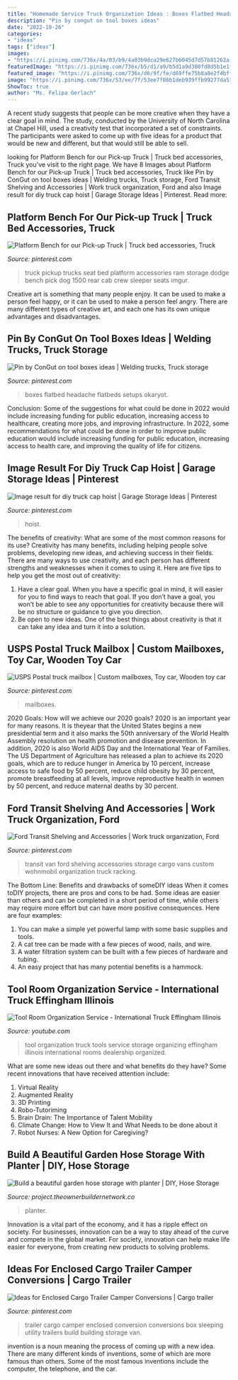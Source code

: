 ```yaml
---
title: "Homemade Service Truck Organization Ideas : Boxes Flatbed Headache Flatbeds Setups Okaryot"
description: "Pin by congut on tool boxes ideas"
date: "2022-10-26"
categories:
- "ideas"
tags: ["ideas"]
images:
- "https://i.pinimg.com/736x/4a/03/b9/4a03b9dca29e627b6045d7d57b81262a.jpg"
featuredImage: "https://i.pinimg.com/736x/b5/d1/a9/b5d1a9d300fd8d5b1e1f65b2e13214e9.jpg"
featured_image: "https://i.pinimg.com/736x/d6/9f/fe/d69ffe75b8a8e2f4bff5995b6d03cf3c.jpg"
image: "https://i.pinimg.com/736x/53/ee/7f/53ee7f86b1deb939ffb99277da51e57e.jpg"
ShowToc: true
author: "Ms. Felipa Gerlach"
---
```



A recent study suggests that people can be more creative when they have a clear goal in mind. The study, conducted by the University of North Carolina at Chapel Hill, used a creativity test that incorporated a set of constraints. The participants were asked to come up with five ideas for a product that would be new and different, but that would still be able to sell.

	

		
looking for Platform Bench for our Pick-up Truck | Truck bed accessories, Truck you've visit to the right page. We have 8 Images about Platform Bench for our Pick-up Truck | Truck bed accessories, Truck like Pin by ConGut on tool boxes ideas | Welding trucks, Truck storage, Ford Transit Shelving and Accessories | Work truck organization, Ford and also Image result for diy truck cap hoist | Garage Storage Ideas | Pinterest. Read more:
		
    
## Platform Bench For Our Pick-up Truck | Truck Bed Accessories, Truck

<img loading=lazy src="https://i.pinimg.com/736x/53/ee/7f/53ee7f86b1deb939ffb99277da51e57e.jpg" onerror="this.onerror=null;this.src='https://tse2.mm.bing.net/th?id=OIP.iO2pt__4zzVBoMM5Rp4LiAHaFj&amp;pid=15.1';" alt="Platform Bench for our Pick-up Truck | Truck bed accessories, Truck">

_Source: pinterest.com_

>truck pickup trucks seat bed platform accessories ram storage dodge bench pick dog 1500 rear cab crew sleeper seats imgur. 

	

Creative art is something that many people enjoy. It can be used to make a person feel happy, or it can be used to make a person feel angry. There are many different types of creative art, and each one has its own unique advantages and disadvantages.

    
## Pin By ConGut On Tool Boxes Ideas | Welding Trucks, Truck Storage

<img loading=lazy src="https://i.pinimg.com/736x/d6/9f/fe/d69ffe75b8a8e2f4bff5995b6d03cf3c.jpg" onerror="this.onerror=null;this.src='https://tse3.mm.bing.net/th?id=OIP.OllazbGXx3q6gCNfEhBrgwHaJ4&amp;pid=15.1';" alt="Pin by ConGut on tool boxes ideas | Welding trucks, Truck storage">

_Source: pinterest.com_

>boxes flatbed headache flatbeds setups okaryot. 

	

Conclusion: Some of the suggestions for what could be done in 2022 would include increasing funding for public education, increasing access to healthcare, creating more jobs, and improving infrastructure.
In 2022, some recommendations for what could be done in order to improve public education would include increasing funding for public education, increasing access to health care, and improving the quality of life for citizens.

    
## Image Result For Diy Truck Cap Hoist | Garage Storage Ideas | Pinterest

<img loading=lazy src="https://s-media-cache-ak0.pinimg.com/736x/46/a4/6e/46a46eb4212605dcb7b3653a2c723673.jpg" onerror="this.onerror=null;this.src='https://tse2.mm.bing.net/th?id=OIP.l5hziJxh22-Z7fq3RpbHogHaFj&amp;pid=15.1';" alt="Image result for diy truck cap hoist | Garage Storage Ideas | Pinterest">

_Source: pinterest.com_

>hoist. 

	

The benefits of creativity: What are some of the most common reasons for its use?
Creativity has many benefits, including helping people solve problems, developing new ideas, and achieving success in their fields. There are many ways to use creativity, and each person has different strengths and weaknesses when it comes to using it. Here are five tips to help you get the most out of creativity: 
1. Have a clear goal. When you have a specific goal in mind, it will easier for you to find ways to reach that goal. If you don’t have a goal, you won’t be able to see any opportunities for creativity because there will be no structure or guidance to give you direction. 
2. Be open to new ideas. One of the best things about creativity is that it can take any idea and turn it into a solution.

    
## USPS Postal Truck Mailbox | Custom Mailboxes, Toy Car, Wooden Toy Car

<img loading=lazy src="https://i.pinimg.com/736x/b5/d1/a9/b5d1a9d300fd8d5b1e1f65b2e13214e9.jpg" onerror="this.onerror=null;this.src='https://tse3.mm.bing.net/th?id=OIP.rMwF9Tom77svucGWPYIzjAHaJ3&amp;pid=15.1';" alt="USPS Postal truck mailbox | Custom mailboxes, Toy car, Wooden toy car">

_Source: pinterest.com_

>mailboxes. 

	

2020 Goals: How will we achieve our 2020 goals?
2020 is an important year for many reasons. It is theyear that the United States begins a new presidential term and it also marks the 50th anniversary of the World Health Assembly resolution on health promotion and disease prevention. In addition, 2020 is also World AIDS Day and the International Year of Families. 
The US Department of Agriculture has released a plan to achieve its 2020 goals, which are to reduce hunger in America by 10 percent, increase access to safe food by 50 percent, reduce child obesity by 30 percent, promote breastfeeding at all levels, improve reproductive health in women by 50 percent, and reduce maternal deaths by 30 percent.

    
## Ford Transit Shelving And Accessories | Work Truck Organization, Ford

<img loading=lazy src="https://i.pinimg.com/736x/4a/03/b9/4a03b9dca29e627b6045d7d57b81262a.jpg" onerror="this.onerror=null;this.src='https://tse3.mm.bing.net/th?id=OIP.8TzBoCfQYNVpGleKPLMDjQAAAA&amp;pid=15.1';" alt="Ford Transit Shelving and Accessories | Work truck organization, Ford">

_Source: pinterest.com_

>transit van ford shelving accessories storage cargo vans custom wohnmobil organization truck racking. 

	

The Bottom Line: Benefits and drawbacks of someDIY ideas
When it comes toDIY projects, there are pros and cons to be had. Some ideas are easier than others and can be completed in a short period of time, while others may require more effort but can have more positive consequences. Here are four examples: 
1. You can make a simple yet powerful lamp with some basic supplies and tools.
2. A cat tree can be made with a few pieces of wood, nails, and wire.
3. A water filtration system can be built with a few pieces of hardware and tubing. 
4. An easy project that has many potential benefits is a hammock.

    
## Tool Room Organization Service - International Truck Effingham Illinois

<img loading=lazy src="https://i.ytimg.com/vi/Trlb8oYDkZI/hqdefault.jpg" onerror="this.onerror=null;this.src='https://tse1.mm.bing.net/th?id=OIP.PGVN1f_6asg_RJlzStUOggHaFj&amp;pid=15.1';" alt="Tool Room Organization Service - International Truck Effingham Illinois">

_Source: youtube.com_

>tool organization truck tools service storage organizing effingham illinois international rooms dealership organized. 

	

What are some new ideas out there and what benefits do they have?
Some recent innovations that have received attention include: 
1. Virtual Reality 
2. Augmented Reality 
3. 3D Printing 
4. Robo-Tutoriming 
5. Brain Drain: The Importance of Talent Mobility 
6. Climate Change: How to View It and What Needs to be done about it 
7. Robot Nurses: A New Option for Caregiving?

    
## Build A Beautiful Garden Hose Storage With Planter | DIY, Hose Storage

<img loading=lazy src="https://project.theownerbuildernetwork.co/files/2017/03/Garden-Hose-Storage-Ideas-02.jpg" onerror="this.onerror=null;this.src='https://tse3.mm.bing.net/th?id=OIP.6o3R0DdHSit8xOLzsui6XwHaJ4&amp;pid=15.1';" alt="Build a beautiful garden hose storage with planter | DIY, Hose Storage">

_Source: project.theownerbuildernetwork.co_

>planter. 

	

Innovation is a vital part of the economy, and it has a ripple effect on society. For businesses, innovation can be a way to stay ahead of the curve and compete in the global market. For society, innovation can help make life easier for everyone, from creating new products to solving problems.

    
## Ideas For Enclosed Cargo Trailer Camper Conversions | Cargo Trailer

<img loading=lazy src="https://i.pinimg.com/originals/55/74/ce/5574ce7186b04b99ddf9ff91411b0a77.jpg" onerror="this.onerror=null;this.src='https://tse4.mm.bing.net/th?id=OIP.WDrVRKp-hvDRxCJr5OHT-gHaJ3&amp;pid=15.1';" alt="Ideas for Enclosed Cargo Trailer Camper Conversions | Cargo trailer">

_Source: pinterest.com_

>trailer cargo camper enclosed conversion conversions box sleeping utility trailers build building storage van. 

	

invention is a noun meaning the process of coming up with a new idea. There are many different kinds of inventions, some of which are more famous than others. Some of the most famous inventions include the computer, the telephone, and the car.

